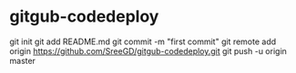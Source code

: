 # gitgub-codedeploy
git init
git add README.md
git commit -m "first commit"
git remote add origin https://github.com/SreeGD/gitgub-codedeploy.git
git push -u origin master
